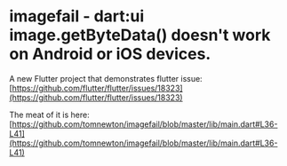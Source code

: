 # imagefail - dart:ui image.getByteData() doesn't work on Android or iOS devices.

A new Flutter project that demonstrates flutter issue: [https://github.com/flutter/flutter/issues/18323](https://github.com/flutter/flutter/issues/18323)


The meat of it is here: [https://github.com/tomnewton/imagefail/blob/master/lib/main.dart#L36-L41](https://github.com/tomnewton/imagefail/blob/master/lib/main.dart#L36-L41)